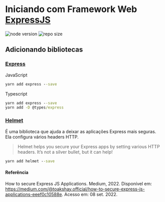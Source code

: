 # Iniciando com Framework Web [ExpressJS](https://expressjs.com/pt-br/)

![node version](https://img.shields.io/badge/Node-v_16.15.1-339933?logo=node.js)
![repo size](https://img.shields.io/github/repo-size/natanaelsc/express-nodejs?logo=gitlfs&logoColor=F64935&color=F64935)

## Adicionando bibliotecas

### [Express](https://expressjs.com/pt-br/starter/installing.html)

JavaScript

```cmd
yarn add express --save
```

Typescript

```cmd
yarn add express --save
yarn add -D @types/express
```

### [Helmet](https://helmetjs.github.io/)

É uma biblioteca que ajuda a deixar as aplicações Express mais seguras. Ela configura vários headers HTTP.

> Helmet helps you secure your Express apps by setting various HTTP headers. It’s not a silver bullet, but it can help!

```cmd
yarn add helmet --save
```

#### Referência

How to secure Express JS Applications. Medium, 2022. Disponível em: <https://medium.com/@toakshay.official/how-to-secure-express-js-applications-eeef0c10588e>. Acesso em: 08 set. 2022.
